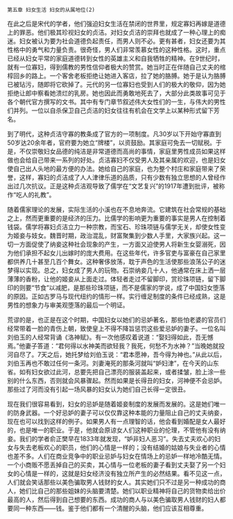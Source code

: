     第五章 妇女生活 妇女的从属地位(2) 

   在此之后是宋代的学者，他们强迫妇女生活在禁闭的世界里，规定寡妇再嫁是道德上的罪恶。他们极其珍视妇女的贞洁。对妇女贞洁的崇拜也就成了一种心理上的痴迷。妇女被认为要为社会道德负起责任，而男人则不必。更有甚者，妇女还要为其性格中的勇气和力量负责。很奇怪，男人们非常羡慕女性的这种性格。这时，重点已经从妇女平常的家庭道德转到女性的英雄主义和自我牺牲的精神。在9世纪时，就有一位寡妇，得到儒教的男性信仰者极大的赞赏。她当时正在伴随自己丈夫的棺椁回乡的路上。一个客舍老板拒绝让她进入客店，拉了她的胳膊。她于是认为胳膊已被玷污，随即将它砍掉了。元代的另一位寡妇也受到人们的极大的敬仰，因为她拒绝让郎中察看她溃烂的乳房。她也因此而勇敢地死去了，大部分此类故事可见于各个朝代官方撰写的文书。其中有专门章节叙述伟大女性们的一生，与伟大的男性们并列。一位以自杀保卫自己贞洁的妇女往往有机会在文学上以某种形式留下芳名。

   到了明代，这种贞洁守寡的教条成了官方的一项制度。凡30岁以下开始守寡直到50岁达20余年者，官府要为她立“牌楼”，以资鼓励。其家庭可免去一切赋税。于是，不仅崇敬妇女品德的纯洁是非常道德而高尚的事情，家庭里男性成员如果这样做也会给自己带来一系列的好处。贞洁寡妇不仅受男人及其亲属的欢迎，也是妇女使自己出人头地的最方便的办法。她给自己的家庭，也为整个村庄和家庭带来了荣誉，这样，寡妇的贞洁成了人人津律乐道的品质，只有少数有独立思想的人曾经作出过几次抗议。正是这种贞洁观导致了儒学在“文艺复兴”的1917年遭到批评，被称作“吃人的礼教”。

   随着儒家理论的发展，实际生活的小溪也在不息地奔流。它建筑在社会常规的基础之上，然而更重要的是经济的压力。比儒学的影响更为重要的事实是男人在控制着钱袋。儒学将寡妇贞洁立力一种宗教，而宝石、珍珠项链与儒学无关，却使女性变为姬妾与妓女。魏晋时期，政治混乱，财富聚集到少数人手里，大家族兴起。这一切一方面促使了纳妾这种社会现象的产生，一方面又迫使男人将新生女婴溺死，因为他们承担不起女儿出嫁时的庞大费用。在这些年代，许多官吏与富豪在自己家里都供养几十甚至几百个舞女。这种奢侈放荡，耽于声色的生活使那些浪荡公子的迷梦得以实现。总之，妇女成了男人的玩物。石崇纳妾几十人，他通常在床上洒一层薄薄的香粉，让他的姬妾从上面走过。体轻者走过不留脚印，赏珍珠项链，留下脚印的则要“节食”以减肥，是那些珍珠项链，而不是儒家的学说，成了中国妇女堕落的原因。正如古罗马与现代纽约的情形一样。实行缠足制度的条件已经成熟，这是男性的想象力与审美观堕落的最后一个明证。

   荒谬的是，也正是在这个时期，中国妇女以她们的忌妒著名，那些怕老婆的官员们经常带着一脸的青伤上朝，致使皇上不得不降旨惩罚这些爱忌妒的妻子。一位名叫刘伯玉的人经常背诵《洛神赋》。有一次他感叹着说道：“娶妇得如此，吾无憾焉。”他妻子答道：“君何得以水神美而欲轻我？我死，何愁不为水神？”当晚她就投河自尽了。7天之后，她托梦给刘伯玉说：“君本愿神，吾今得为神也。”从此以后，刘伯玉再也不敢过任何一条河。刘妻淹死的那条河就叫“妒妇津”，在今天的山东省。如有妇女欲过此河，总要先把自己漂亮的服装盖起来，或者揉皱，脸上涂一些别的什么东西，否则就会风暴骤起。然而如果是长得丑的妇女，河神便不会忌妒。那些过了河而没有引起一场风暴的妇女认为她们自己长得一定很丑。

   现在我们很容易看到，妇女的忌妒是随着姬妾制度的发展而发展的。这是她们唯一的防身武器。一个好忌妒的妻子可以仅仅靠这种本能的力量阻止自己的丈夫纳妾，现在也可以找到这样的例子。如果男人有一点理智的话，他会看到婚配是女人最好的，也是唯一的职业。于是，他就会原谅女人们这种职业的伦理，不管他有没有纳妾。我们的学者俞正樊早在1833年就发现，“妒非妇人恶习”。失去丈夫欢心的妇女与失去老板欢心的职员，他们的心情是一样的；没有结婚的姑娘与失业者的心情也差不多。人们在商业竞争中的职业忌妒与妇女在情场上的忌妒一样地冷酷无情。一个小商贩不愿丢掉自己的买卖，其心情与一位老板的妻子看到丈夫娶了另一个妇女的心情是一样的，这就是妇女经济没有独立所产生的必然结果。看不见这一点，人们就会笑话那些以美色骗取男人钱财的女人。其实她们只不过是另一种成功的商人，她们比自己的那些姐妹的头脑要清楚。她们以职业精神将自己的货物卖给出价最高的人，然后得到自己想要的东西。成功的商人与以美色骗取男人钱财的妇人都要同一种东西——钱。鉴于他们都有一个清醒的头脑，他们应该互相尊重。

